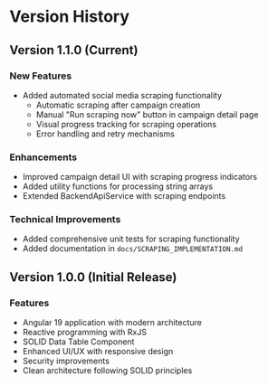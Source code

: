 # Version History

## Version 1.1.0 (Current)

### New Features
- Added automated social media scraping functionality
  - Automatic scraping after campaign creation
  - Manual "Run scraping now" button in campaign detail page
  - Visual progress tracking for scraping operations
  - Error handling and retry mechanisms

### Enhancements
- Improved campaign detail UI with scraping progress indicators
- Added utility functions for processing string arrays
- Extended BackendApiService with scraping endpoints

### Technical Improvements
- Added comprehensive unit tests for scraping functionality
- Added documentation in `docs/SCRAPING_IMPLEMENTATION.md`

## Version 1.0.0 (Initial Release)

### Features
- Angular 19 application with modern architecture
- Reactive programming with RxJS
- SOLID Data Table Component
- Enhanced UI/UX with responsive design
- Security improvements
- Clean architecture following SOLID principles
